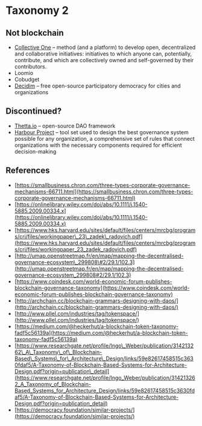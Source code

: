 # Taxonomy 2

## Not blockchain

* [Collective One](https://www.collectiveone.org/) – method \(and a platform\) to develop open, decentralized and collaborative initiatives: initiatives to which anyone can, potentially, contribute, and which are collectively owned and self-governed by their contributors.
* Loomio
* Cobudget
* [Decidim](https://decidim.org/) – free open-source participatory democracy for cities and organizations

## Discontinued?

* [Thetta.io](https://web.thetta.io/) – open-source DAO framework
* [Harbour Project](https://www.harbourproject.io/) – tool set used to design the best governance system possible for any organization, a comprehensive set of rules that connect organizations with the necessary components required for efficient decision-making

## References

* [https://smallbusiness.chron.com/three-types-corporate-governance-mechanisms-66711.html](https://smallbusiness.chron.com/three-types-corporate-governance-mechanisms-66711.html)
* [https://onlinelibrary.wiley.com/doi/abs/10.1111/j.1540-5885.2009.00334.x](https://onlinelibrary.wiley.com/doi/abs/10.1111/j.1540-5885.2009.00334.x)
* [https://www.hks.harvard.edu/sites/default/files/centers/mrcbg/programs/cri/files/workingpaper\_23\_zadek\_radovich.pdf](https://www.hks.harvard.edu/sites/default/files/centers/mrcbg/programs/cri/files/workingpaper_23_zadek_radovich.pdf)
* [http://umap.openstreetmap.fr/en/map/mapping-the-decentralised-governance-ecosystem\_299808\#2/29.1/102.3](http://umap.openstreetmap.fr/en/map/mapping-the-decentralised-governance-ecosystem_299808#2/29.1/102.3)
* [https://www.coindesk.com/world-economic-forum-publishes-blockchain-governance-taxonomy](https://www.coindesk.com/world-economic-forum-publishes-blockchain-governance-taxonomy)
* [http://archchain.cc/blockchain-grammars-designing-with-daos/](http://archchain.cc/blockchain-grammars-designing-with-daos/)
* [http://www.pllel.com/industries/tag/tokenspace/](http://www.pllel.com/industries/tag/tokenspace/)
* [https://medium.com/@heckerhut/a-blockchain-token-taxonomy-fadf5c56139a](https://medium.com/@heckerhut/a-blockchain-token-taxonomy-fadf5c56139a)
* [https://www.researchgate.net/profile/Ingo\_Weber/publication/314213262\_A\_Taxonomy\_of\_Blockchain-Based\_Systems\_for\_Architecture\_Design/links/59e82617458515c3630fdaf5/A-Taxonomy-of-Blockchain-Based-Systems-for-Architecture-Design.pdf?origin=publication\_detail](https://www.researchgate.net/profile/Ingo_Weber/publication/314213262_A_Taxonomy_of_Blockchain-Based_Systems_for_Architecture_Design/links/59e82617458515c3630fdaf5/A-Taxonomy-of-Blockchain-Based-Systems-for-Architecture-Design.pdf?origin=publication_detail)
* [https://democracy.foundation/similar-projects/](https://democracy.foundation/similar-projects/)

